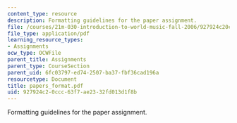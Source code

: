 ```yaml
---
content_type: resource
description: Formatting guidelines for the paper assignment.
file: /courses/21m-030-introduction-to-world-music-fall-2006/927924c20ccc63f7ae2332fd013d1f8b_papers_format.pdf
file_type: application/pdf
learning_resource_types:
- Assignments
ocw_type: OCWFile
parent_title: Assignments
parent_type: CourseSection
parent_uid: 6fc03797-ed74-2507-ba37-fbf36cad196a
resourcetype: Document
title: papers_format.pdf
uid: 927924c2-0ccc-63f7-ae23-32fd013d1f8b
---
```

Formatting guidelines for the paper assignment.

